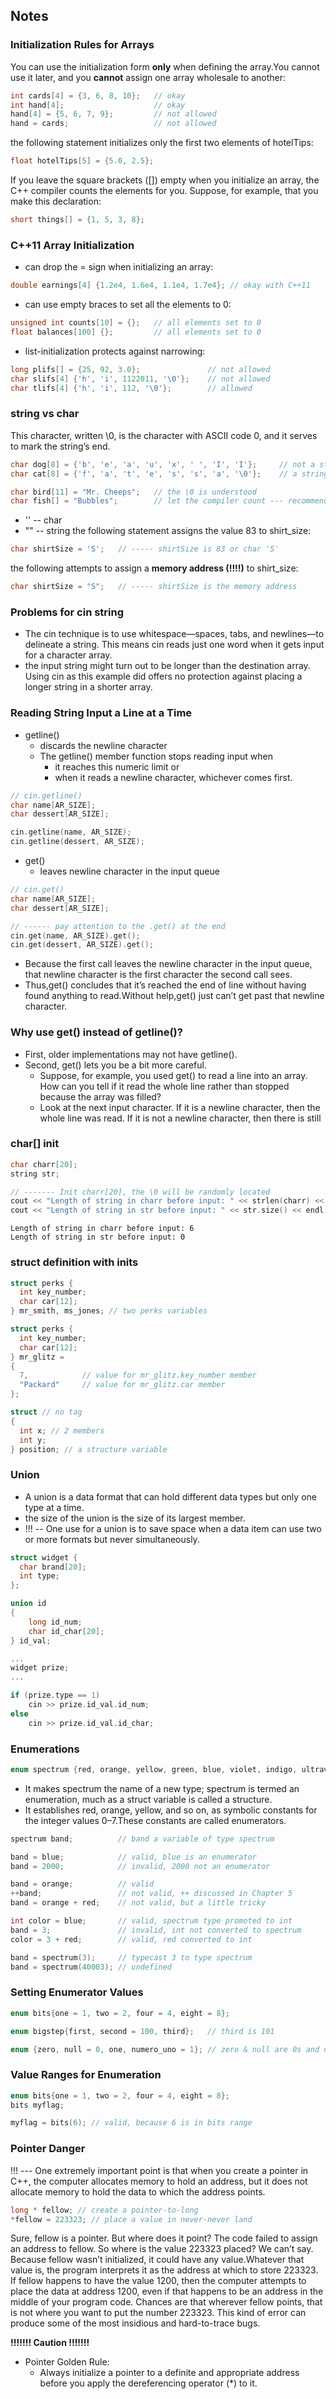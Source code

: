## Notes

### Initialization Rules for Arrays
You can use the initialization form **only** when defining the array.You cannot use it later, 
and you **cannot** assign one array wholesale to another:
```c++
int cards[4] = {3, 6, 8, 10};   // okay
int hand[4];                    // okay
hand[4] = {5, 6, 7, 9};         // not allowed
hand = cards;                   // not allowed
```
the following statement initializes only the first two elements of hotelTips:
```c++
float hotelTips[5] = {5.0, 2.5};
```
If you leave the square brackets ([]) empty when you initialize an array, the C++ compiler counts the elements for you. 
Suppose, for example, that you make this declaration:
```c++
short things[] = {1, 5, 3, 8};
```

### C++11 Array Initialization
- can drop the = sign when initializing an array:
```c++
double earnings[4] {1.2e4, 1.6e4, 1.1e4, 1.7e4}; // okay with C++11
```
- can use empty braces to set all the elements to 0:
```c++
unsigned int counts[10] = {};   // all elements set to 0
float balances[100] {};         // all elements set to 0
```
- list-initialization protects against narrowing:
```c++
long plifs[] = {25, 92, 3.0};               // not allowed
char slifs[4] {'h', 'i', 1122011, '\0'};    // not allowed 
char tlifs[4] {'h', 'i', 112, '\0'};        // allowed
```

### string vs char
This character, written \0, is the character with ASCII code 0, and it serves to mark the string’s end.
```c++
char dog[8] = {'b', 'e', 'a', 'u', 'x', ' ', 'I', 'I'};     // not a string! 
char cat[8] = {'f', 'a', 't', 'e', 's', 's', 'a', '\0'};    // a string!
```
```c++
char bird[11] = "Mr. Cheeps";   // the \0 is understood 
char fish[] = "Bubbles";        // let the compiler count --- recommend
```
- '' -- char
- "" -- string
the following statement assigns the value 83 to shirt_size:
```c++
char shirtSize = 'S';   // ----- shirtSize is 83 or char 'S'
```
the following attempts to assign a **memory address (!!!!)** to shirt_size:
```c++
char shirtSize = "S";   // ----- shirtSize is the memory address
```

### Problems for cin string
- The cin technique is to use whitespace—spaces, tabs, and newlines—to delineate a string.
This means cin reads just one word when it gets input for a character array. 
- the input string might turn out to be longer than the destination array. Using cin as this example did offers 
no protection against placing a longer string in a shorter array.

### Reading String Input a Line at a Time
- getline()
  - discards the newline character
  - The getline() member function stops reading input when 
    - it reaches this numeric limit or 
    - when it reads a newline character, whichever comes first.
```c++
// cin.getline()
char name[AR_SIZE];
char dessert[AR_SIZE];

cin.getline(name, AR_SIZE);
cin.getline(dessert, AR_SIZE);
```
- get()
  - leaves newline character in the input queue
```c++
// cin.get()
char name[AR_SIZE];
char dessert[AR_SIZE];

// ------ pay attention to the .get() at the end
cin.get(name, AR_SIZE).get();
cin.get(dessert, AR_SIZE).get();
```
- Because the first call leaves the newline character in the input queue, that newline character is the first character the second call sees.
- Thus,get() concludes that it’s reached the end of line without having found anything to read.Without help,get() just can’t get past that newline character.

### Why use get() instead of getline()?
- First, older implementations may not have getline(). 
- Second, get() lets you be a bit more careful. 
  - Suppose, for example, you used get() to read a line into an array. How can you tell if it read the whole line rather than stopped because the array was filled? 
  - Look at the next input character. If it is a newline character, then the whole line was read. If it is not a newline character, then there is still

### char[] init
```c++
char charr[20];
string str;

// ------- Init charr[20], the \0 will be randomly located
cout << "Length of string in charr before input: " << strlen(charr) << endl;
cout << "Length of string in str before input: " << str.size() << endl;
```
```
Length of string in charr before input: 6
Length of string in str before input: 0
```

### struct definition with inits
```c++
struct perks {
  int key_number;
  char car[12];
} mr_smith, ms_jones; // two perks variables
```
```c++
struct perks {
  int key_number;
  char car[12]; 
} mr_glitz =
{
  7,            // value for mr_glitz.key_number member 
  "Packard"     // value for mr_glitz.car member
};
```
```c++
struct // no tag 
{
  int x; // 2 members
  int y;
} position; // a structure variable
```

### Union
- A union is a data format that can hold different data types but only one type at a time.
- the size of the union is the size of its largest member.
- !!! -- One use for a union is to save space when a data item can use two or more formats but never simultaneously.
```c++
struct widget {
  char brand[20]; 
  int type; 
};

union id
{
    long id_num;
    char id_char[20];
} id_val;

...
widget prize; 
...

if (prize.type == 1)
    cin >> prize.id_val.id_num;
else
    cin >> prize.id_val.id_char;
```

### Enumerations
```c++
enum spectrum {red, orange, yellow, green, blue, violet, indigo, ultraviolet};
```
- It makes spectrum the name of a new type; spectrum is termed an enumeration, much as a struct variable is called a structure.
- It establishes red, orange, yellow, and so on, as symbolic constants for the integer values 0–7.These constants are called enumerators.
```c++
spectrum band;          // band a variable of type spectrum

band = blue;            // valid, blue is an enumerator 
band = 2000;            // invalid, 2000 not an enumerator

band = orange;          // valid
++band;                 // not valid, ++ discussed in Chapter 5 
band = orange + red;    // not valid, but a little tricky

int color = blue;       // valid, spectrum type promoted to int
band = 3;               // invalid, int not converted to spectrum 
color = 3 + red;        // valid, red converted to int

band = spectrum(3);     // typecast 3 to type spectrum
band = spectrum(40003); // undefined
```

### Setting Enumerator Values
```c++
enum bits{one = 1, two = 2, four = 4, eight = 8};

enum bigstep{first, second = 100, third};   // third is 101

enum {zero, null = 0, one, numero_uno = 1}; // zero & null are 0s and one and numero_uno are 1
```

### Value Ranges for Enumeration
```c++
enum bits{one = 1, two = 2, four = 4, eight = 8}; 
bits myflag;

myflag = bits(6); // valid, because 6 is in bits range
```

### Pointer Danger
!!! --- One extremely important point is that when you create a pointer in C++, the computer allocates memory to hold an address, 
but it does not allocate memory to hold the data to which the address points.
```c++
long * fellow; // create a pointer-to-long
*fellow = 223323; // place a value in never-never land
```
Sure, fellow is a pointer. But where does it point? The code failed to assign an address to fellow. 
So where is the value 223323 placed? We can’t say. Because fellow wasn’t initialized, 
it could have any value.Whatever that value is, the program interprets it as the address at which to store 223323. 
If fellow happens to have the value 1200, then the computer attempts to place the data at address 1200, 
even if that happens to be an address in the middle of your program code. 
Chances are that wherever fellow points, that is not where you want to put the number 223323.
This kind of error can produce some of the most insidious and hard-to-trace bugs.

**!!!!!!! Caution !!!!!!!**
- Pointer Golden Rule: 
  - Always initialize a pointer to a definite and appropriate address before you apply the dereferencing operator (*) to it.